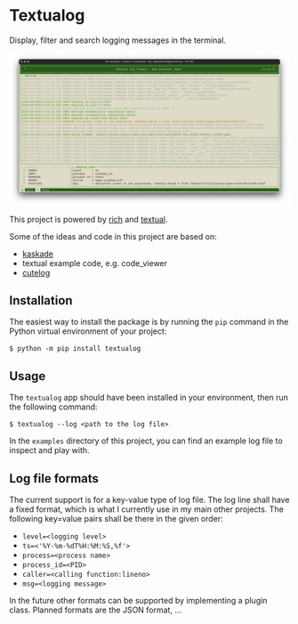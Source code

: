 # Textualog

Display, filter and search logging messages in the terminal.

![screenshot](textualog.png)

This project is powered by [rich](https://github.com/Textualize/rich) and [textual](https://github.com/Textualize/textual).

Some of the ideas and code in this project are based on:

* [kaskade](https://github.com/sauljabin/kaskade)
* textual example code, e.g. code_viewer
* [cutelog](https://github.com/busimus/cutelog/)

## Installation

The easiest way to install the package is by running the `pip` command in the Python virtual environment of your project:
```
$ python -m pip install textualog
```

## Usage

The `textualog` app should have been installed in your environment, then run the following command:
```
$ textualog --log <path to the log file>
```
In the `examples` directory of this project, you can find an example log file to inspect and play with.

## Log file formats

The current support is for a key-value type of log file. The log line shall have a fixed format, which is what I 
currently use in my main other projects. The following key=value pairs shall be there in the given order:

* `level=<logging level>`
* `ts=<'%Y-%m-%dT%H:%M:%S,%f'>`
* `process=<process name>`
* `process_id=<PID>`
* `caller=<calling function:lineno>`
* `msg=<logging message>`

In the future other formats can be supported by implementing a plugin class. Planned formats are the JSON format, ...
